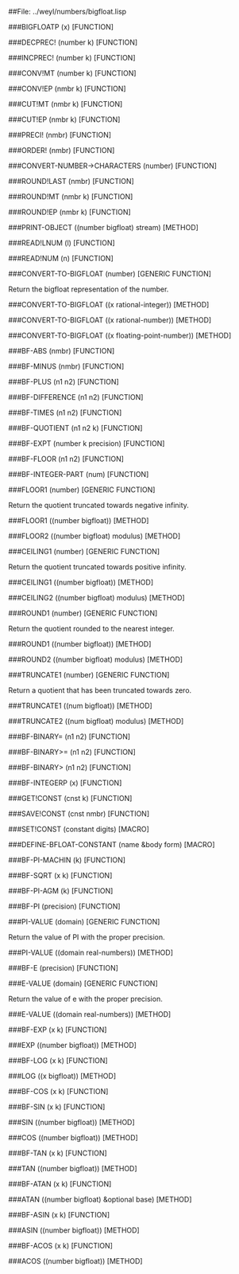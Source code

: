 
##File: ../weyl/numbers/bigfloat.lisp 


###BIGFLOATP (x)                                                     [FUNCTION]

###DECPREC! (number k)                                               [FUNCTION]

###INCPREC! (number k)                                               [FUNCTION]

###CONV!MT (number k)                                                [FUNCTION]

###CONV!EP (nmbr k)                                                  [FUNCTION]

###CUT!MT (nmbr k)                                                   [FUNCTION]

###CUT!EP (nmbr k)                                                   [FUNCTION]

###PRECI! (nmbr)                                                     [FUNCTION]

###ORDER! (nmbr)                                                     [FUNCTION]

###CONVERT-NUMBER->CHARACTERS (number)                               [FUNCTION]

###ROUND!LAST (nmbr)                                                 [FUNCTION]

###ROUND!MT (nmbr k)                                                 [FUNCTION]

###ROUND!EP (nmbr k)                                                 [FUNCTION]

###PRINT-OBJECT ((number bigfloat) stream)                             [METHOD]

###READ!LNUM (l)                                                     [FUNCTION]

###READ!NUM (n)                                                      [FUNCTION]

###CONVERT-TO-BIGFLOAT (number)                              [GENERIC FUNCTION]

   Return the bigfloat representation of the number.

###CONVERT-TO-BIGFLOAT ((x rational-integer))                          [METHOD]

###CONVERT-TO-BIGFLOAT ((x rational-number))                           [METHOD]

###CONVERT-TO-BIGFLOAT ((x floating-point-number))                     [METHOD]

###BF-ABS (nmbr)                                                     [FUNCTION]

###BF-MINUS (nmbr)                                                   [FUNCTION]

###BF-PLUS (n1 n2)                                                   [FUNCTION]

###BF-DIFFERENCE (n1 n2)                                             [FUNCTION]

###BF-TIMES (n1 n2)                                                  [FUNCTION]

###BF-QUOTIENT (n1 n2 k)                                             [FUNCTION]

###BF-EXPT (number k precision)                                      [FUNCTION]

###BF-FLOOR (n1 n2)                                                  [FUNCTION]

###BF-INTEGER-PART (num)                                             [FUNCTION]

###FLOOR1 (number)                                           [GENERIC FUNCTION]

   Return the quotient truncated towards negative infinity.

###FLOOR1 ((number bigfloat))                                          [METHOD]

###FLOOR2 ((number bigfloat) modulus)                                  [METHOD]

###CEILING1 (number)                                         [GENERIC FUNCTION]

   Return the quotient truncated towards positive infinity.

###CEILING1 ((number bigfloat))                                        [METHOD]

###CEILING2 ((number bigfloat) modulus)                                [METHOD]

###ROUND1 (number)                                           [GENERIC FUNCTION]

   Return the quotient rounded to the nearest integer.

###ROUND1 ((number bigfloat))                                          [METHOD]

###ROUND2 ((number bigfloat) modulus)                                  [METHOD]

###TRUNCATE1 (number)                                        [GENERIC FUNCTION]

   Return a quotient that has been truncated towards zero.

###TRUNCATE1 ((num bigfloat))                                          [METHOD]

###TRUNCATE2 ((num bigfloat) modulus)                                  [METHOD]

###BF-BINARY= (n1 n2)                                                [FUNCTION]

###BF-BINARY>= (n1 n2)                                               [FUNCTION]

###BF-BINARY> (n1 n2)                                                [FUNCTION]

###BF-INTEGERP (x)                                                   [FUNCTION]

###GET!CONST (cnst k)                                                [FUNCTION]

###SAVE!CONST (cnst nmbr)                                            [FUNCTION]

###SET!CONST (constant digits)                                          [MACRO]

###DEFINE-BFLOAT-CONSTANT (name &body form)                             [MACRO]

###BF-PI-MACHIN (k)                                                  [FUNCTION]

###BF-SQRT (x k)                                                     [FUNCTION]

###BF-PI-AGM (k)                                                     [FUNCTION]

###BF-PI (precision)                                                 [FUNCTION]

###PI-VALUE (domain)                                         [GENERIC FUNCTION]

   Return the value of PI with the proper precision.

###PI-VALUE ((domain real-numbers))                                    [METHOD]

###BF-E (precision)                                                  [FUNCTION]

###E-VALUE (domain)                                          [GENERIC FUNCTION]

   Return the value of e with the proper precision.

###E-VALUE ((domain real-numbers))                                     [METHOD]

###BF-EXP (x k)                                                      [FUNCTION]

###EXP ((number bigfloat))                                             [METHOD]

###BF-LOG (x k)                                                      [FUNCTION]

###LOG ((x bigfloat))                                                  [METHOD]

###BF-COS (x k)                                                      [FUNCTION]

###BF-SIN (x k)                                                      [FUNCTION]

###SIN ((number bigfloat))                                             [METHOD]

###COS ((number bigfloat))                                             [METHOD]

###BF-TAN (x k)                                                      [FUNCTION]

###TAN ((number bigfloat))                                             [METHOD]

###BF-ATAN (x k)                                                     [FUNCTION]

###ATAN ((number bigfloat) &optional base)                             [METHOD]

###BF-ASIN (x k)                                                     [FUNCTION]

###ASIN ((number bigfloat))                                            [METHOD]

###BF-ACOS (x k)                                                     [FUNCTION]

###ACOS ((number bigfloat))                                            [METHOD]
